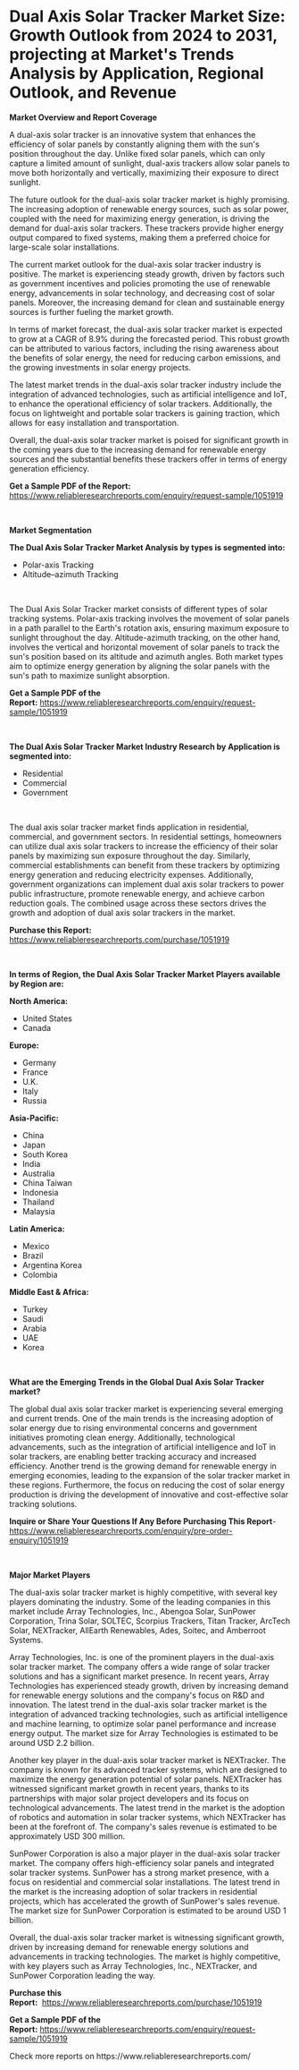 <p><h1>Dual Axis Solar Tracker Market Size: Growth Outlook from 2024 to 2031, projecting at Market's Trends Analysis by Application, Regional Outlook, and Revenue</h1></p><p><strong>Market Overview and Report Coverage</strong></p>
<p><p>A dual-axis solar tracker is an innovative system that enhances the efficiency of solar panels by constantly aligning them with the sun's position throughout the day. Unlike fixed solar panels, which can only capture a limited amount of sunlight, dual-axis trackers allow solar panels to move both horizontally and vertically, maximizing their exposure to direct sunlight.</p><p>The future outlook for the dual-axis solar tracker market is highly promising. The increasing adoption of renewable energy sources, such as solar power, coupled with the need for maximizing energy generation, is driving the demand for dual-axis solar trackers. These trackers provide higher energy output compared to fixed systems, making them a preferred choice for large-scale solar installations.</p><p>The current market outlook for the dual-axis solar tracker industry is positive. The market is experiencing steady growth, driven by factors such as government incentives and policies promoting the use of renewable energy, advancements in solar technology, and decreasing cost of solar panels. Moreover, the increasing demand for clean and sustainable energy sources is further fueling the market growth.</p><p>In terms of market forecast, the dual-axis solar tracker market is expected to grow at a CAGR of 8.9% during the forecasted period. This robust growth can be attributed to various factors, including the rising awareness about the benefits of solar energy, the need for reducing carbon emissions, and the growing investments in solar energy projects.</p><p>The latest market trends in the dual-axis solar tracker industry include the integration of advanced technologies, such as artificial intelligence and IoT, to enhance the operational efficiency of solar trackers. Additionally, the focus on lightweight and portable solar trackers is gaining traction, which allows for easy installation and transportation.</p><p>Overall, the dual-axis solar tracker market is poised for significant growth in the coming years due to the increasing demand for renewable energy sources and the substantial benefits these trackers offer in terms of energy generation efficiency.</p></p>
<p><strong>Get a Sample PDF of the Report:</strong> <a href="https://www.reliableresearchreports.com/enquiry/request-sample/1051919">https://www.reliableresearchreports.com/enquiry/request-sample/1051919</a></p>
<p>&nbsp;</p>
<p><strong>Market Segmentation</strong></p>
<p><strong>The Dual Axis Solar Tracker Market Analysis by types is segmented into:</strong></p>
<p><ul><li>Polar-axis Tracking</li><li>Altitude–azimuth Tracking</li></ul></p>
<p>&nbsp;</p>
<p><p>The Dual Axis Solar Tracker market consists of different types of solar tracking systems. Polar-axis tracking involves the movement of solar panels in a path parallel to the Earth's rotation axis, ensuring maximum exposure to sunlight throughout the day. Altitude-azimuth tracking, on the other hand, involves the vertical and horizontal movement of solar panels to track the sun's position based on its altitude and azimuth angles. Both market types aim to optimize energy generation by aligning the solar panels with the sun's path to maximize sunlight absorption.</p></p>
<p><strong>Get a Sample PDF of the Report:</strong>&nbsp;<a href="https://www.reliableresearchreports.com/enquiry/request-sample/1051919">https://www.reliableresearchreports.com/enquiry/request-sample/1051919</a></p>
<p>&nbsp;</p>
<p><strong>The Dual Axis Solar Tracker Market Industry Research by Application is segmented into:</strong></p>
<p><ul><li>Residential</li><li>Commercial</li><li>Government</li></ul></p>
<p>&nbsp;</p>
<p><p>The dual axis solar tracker market finds application in residential, commercial, and government sectors. In residential settings, homeowners can utilize dual axis solar trackers to increase the efficiency of their solar panels by maximizing sun exposure throughout the day. Similarly, commercial establishments can benefit from these trackers by optimizing energy generation and reducing electricity expenses. Additionally, government organizations can implement dual axis solar trackers to power public infrastructure, promote renewable energy, and achieve carbon reduction goals. The combined usage across these sectors drives the growth and adoption of dual axis solar trackers in the market.</p></p>
<p><strong>Purchase this Report:</strong>&nbsp; <a href="https://www.reliableresearchreports.com/purchase/1051919">https://www.reliableresearchreports.com/purchase/1051919</a></p>
<p>&nbsp;</p>
<p><strong>In terms of Region, the Dual Axis Solar Tracker Market Players available by Region are:</strong></p>
<p>
    <p> <strong> North America: </strong>
        <ul>
            <li>United States</li>
            <li>Canada</li>
        </ul>
        </p> 
    <p> <strong> Europe: </strong>
        <ul>
            <li>Germany</li>
            <li>France</li>
            <li>U.K.</li>
            <li>Italy</li>
            <li>Russia</li>
        </ul>
        </p> 
    <p> <strong> Asia-Pacific: </strong>
        <ul>
            <li>China</li>
            <li>Japan</li>
            <li>South Korea</li>
            <li>India</li>
            <li>Australia</li>
            <li>China Taiwan</li>
            <li>Indonesia</li>
            <li>Thailand</li>
            <li>Malaysia</li>
        </ul>
        </p> 
    <p> <strong> Latin America: </strong>
        <ul>
            <li>Mexico</li>
            <li>Brazil</li>
            <li>Argentina Korea</li>
            <li>Colombia</li>
        </ul>
        </p> 
    <p> <strong> Middle East & Africa: </strong>
        <ul>
            <li>Turkey</li>
            <li>Saudi</li>
            <li>Arabia</li>
            <li>UAE</li>
            <li>Korea</li>
        </ul>
    </p>
    </p>
<p>&nbsp;</p>
<p><strong>What are the Emerging Trends in the Global Dual Axis Solar Tracker market?</strong></p>
<p><p>The global dual axis solar tracker market is experiencing several emerging and current trends. One of the main trends is the increasing adoption of solar energy due to rising environmental concerns and government initiatives promoting clean energy. Additionally, technological advancements, such as the integration of artificial intelligence and IoT in solar trackers, are enabling better tracking accuracy and increased efficiency. Another trend is the growing demand for renewable energy in emerging economies, leading to the expansion of the solar tracker market in these regions. Furthermore, the focus on reducing the cost of solar energy production is driving the development of innovative and cost-effective solar tracking solutions.</p></p>
<p><strong>Inquire or Share Your Questions If Any Before Purchasing This Report</strong>- <a href="https://www.reliableresearchreports.com/enquiry/pre-order-enquiry/1051919">https://www.reliableresearchreports.com/enquiry/pre-order-enquiry/1051919</a></p>
<p>&nbsp;</p>
<p><strong>Major Market Players</strong></p>
<p><p>The dual-axis solar tracker market is highly competitive, with several key players dominating the industry. Some of the leading companies in this market include Array Technologies, Inc., Abengoa Solar, SunPower Corporation, Trina Solar, SOLTEC, Scorpius Trackers, Titan Tracker, ArcTech Solar, NEXTracker, AllEarth Renewables, Ades, Soitec, and Amberroot Systems.</p><p>Array Technologies, Inc. is one of the prominent players in the dual-axis solar tracker market. The company offers a wide range of solar tracker solutions and has a significant market presence. In recent years, Array Technologies has experienced steady growth, driven by increasing demand for renewable energy solutions and the company's focus on R&D and innovation. The latest trend in the dual-axis solar tracker market is the integration of advanced tracking technologies, such as artificial intelligence and machine learning, to optimize solar panel performance and increase energy output. The market size for Array Technologies is estimated to be around USD 2.2 billion.</p><p>Another key player in the dual-axis solar tracker market is NEXTracker. The company is known for its advanced tracker systems, which are designed to maximize the energy generation potential of solar panels. NEXTracker has witnessed significant market growth in recent years, thanks to its partnerships with major solar project developers and its focus on technological advancements. The latest trend in the market is the adoption of robotics and automation in solar tracker systems, which NEXTracker has been at the forefront of. The company's sales revenue is estimated to be approximately USD 300 million.</p><p>SunPower Corporation is also a major player in the dual-axis solar tracker market. The company offers high-efficiency solar panels and integrated solar tracker systems. SunPower has a strong market presence, with a focus on residential and commercial solar installations. The latest trend in the market is the increasing adoption of solar trackers in residential projects, which has accelerated the growth of SunPower's sales revenue. The market size for SunPower Corporation is estimated to be around USD 1 billion.</p><p>Overall, the dual-axis solar tracker market is witnessing significant growth, driven by increasing demand for renewable energy solutions and advancements in tracking technologies. The market is highly competitive, with key players such as Array Technologies, Inc., NEXTracker, and SunPower Corporation leading the way.</p></p>
<p><strong>Purchase this Report:</strong>&nbsp;&nbsp;<a href="https://www.reliableresearchreports.com/purchase/1051919">https://www.reliableresearchreports.com/purchase/1051919</a></p>
<p></p>
<p><strong>Get a Sample PDF of the Report:</strong>&nbsp;<a href="https://www.reliableresearchreports.com/enquiry/request-sample/1051919">https://www.reliableresearchreports.com/enquiry/request-sample/1051919</a></p>
<p>Check more reports on https://www.reliableresearchreports.com/</p>